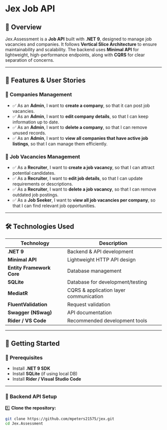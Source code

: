 # Jex Job API 

## 📖 Overview  
Jex.Assessment is a **Job API** built with **.NET 9**, designed to manage job vacancies and companies. It follows **Vertical Slice Architecture** to ensure maintainability and scalability. The backend uses **Minimal API** for lightweight, high-performance endpoints, along with **CQRS** for clear separation of concerns.  

---

## 📌 Features & User Stories  

### 🔹 **Companies Management**  
- ✅ As an **Admin**, I want to **create a company**, so that it can post job vacancies.  
- ✅ As an **Admin**, I want to **edit company details**, so that I can keep information up to date.  
- ✅ As an **Admin**, I want to **delete a company**, so that I can remove unused records.  
- ✅ As an **Admin**, I want to **view all companies that have active job listings**, so that I can manage them efficiently.  

### 🔹 **Job Vacancies Management**  
- ✅ As a **Recruiter**, I want to **create a job vacancy**, so that I can attract potential candidates.  
- ✅ As a **Recruiter**, I want to **edit job details**, so that I can update requirements or descriptions.  
- ✅ As a **Recruiter**, I want to **delete a job vacancy**, so that I can remove outdated job postings.  
- ✅ As a **Job Seeker**, I want to **view all job vacancies per company**, so that I can find relevant job opportunities.  

---

## 🛠️ Technologies Used  

| Technology | Description |
|------------|------------|
| **.NET 9** | Backend & API development |
| **Minimal API** | Lightweight HTTP API design |
| **Entity Framework Core** | Database management |
| **SQLite** | Database for development/testing |
| **MediatR** | CQRS & application layer communication |
| **FluentValidation** | Request validation |
| **Swagger (NSwag)** | API documentation |
| **Rider / VS Code** | Recommended development tools |

---

## 🚀 Getting Started  

### 🔹 **Prerequisites**  
- Install **.NET 9 SDK**  
- Install **SQLite** (if using local DB)  
- Install **Rider / Visual Studio Code**  

---

### 🔹 **Backend API Setup**  

1️⃣ **Clone the repository:**  
```sh
git clone https://github.com/mpeters21575/jex.git
cd Jex.Assessment
